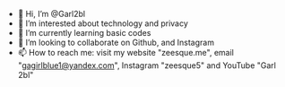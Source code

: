 - 👋 Hi, I’m @Garl2bl
- 👀 I’m interested about technology and privacy
- 🌱 I’m currently learning basic codes
- 💞️ I’m looking to collaborate on Github, and Instagram
- 📫 How to reach me: visit my website "zeesque.me", email "gagirlblue1@yandex.com", Instagram "zeesque5" and YouTube "Garl 2bl" 

<!---
Garl2bl/Garl2bl is a ✨ special ✨ repository because its `README.md` (this file) appears on your GitHub profile.
You can click the Preview link to take a look at your changes.
--->
